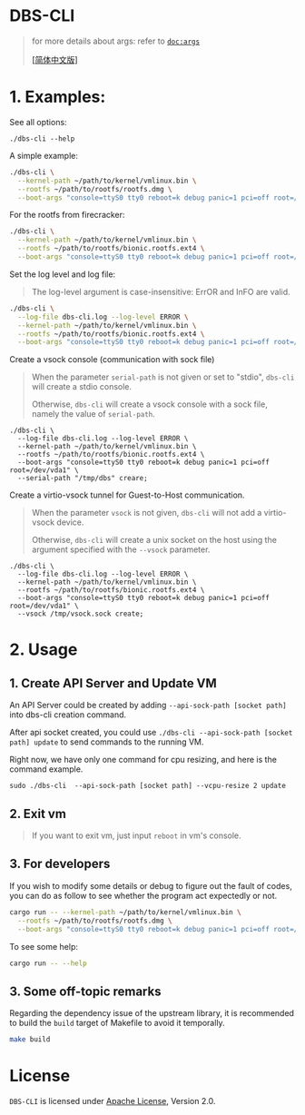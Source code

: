 # DBS-CLI

> for more details about args: refer to [`doc:args`](docs/args.md)
> 
> [[简体中文版]](README_zh.md)

# 1. Examples:

See all options:

```
./dbs-cli --help
```

A simple example:

```bash
./dbs-cli \
  --kernel-path ~/path/to/kernel/vmlinux.bin \
  --rootfs ~/path/to/rootfs/rootfs.dmg \
  --boot-args "console=ttyS0 tty0 reboot=k debug panic=1 pci=off root=/dev/vda1" create ;
```

For the rootfs from firecracker:

```bash
./dbs-cli \
  --kernel-path ~/path/to/kernel/vmlinux.bin \
  --rootfs ~/path/to/rootfs/bionic.rootfs.ext4 \
  --boot-args "console=ttyS0 tty0 reboot=k debug panic=1 pci=off root=/dev/vda" create ;
```


Set the log level and log file:

> The log-level argument is case-insensitive: ErrOR and InFO are valid.

```bash
./dbs-cli \
  --log-file dbs-cli.log --log-level ERROR \
  --kernel-path ~/path/to/kernel/vmlinux.bin \
  --rootfs ~/path/to/rootfs/bionic.rootfs.ext4 \
  --boot-args "console=ttyS0 tty0 reboot=k debug panic=1 pci=off root=/dev/vda1" create ;
```

Create a vsock console (communication with sock file)

> When the parameter `serial-path` is not given or set to "stdio", `dbs-cli` will create a stdio console.
> 
> Otherwise, `dbs-cli` will create a vsock console with a sock file, namely the value of `serial-path`.

```
./dbs-cli \
  --log-file dbs-cli.log --log-level ERROR \
  --kernel-path ~/path/to/kernel/vmlinux.bin \
  --rootfs ~/path/to/rootfs/bionic.rootfs.ext4 \
  --boot-args "console=ttyS0 tty0 reboot=k debug panic=1 pci=off root=/dev/vda1" \
  --serial-path "/tmp/dbs" creare;
```

Create a virtio-vsock tunnel for Guest-to-Host communication.

> When the parameter `vsock` is not given, `dbs-cli` will not add a virtio-vsock device.
> 
> Otherwise, `dbs-cli` will create a unix socket on the host using the argument
> specified with the `--vsock` parameter.

```
./dbs-cli \
  --log-file dbs-cli.log --log-level ERROR \
  --kernel-path ~/path/to/kernel/vmlinux.bin \
  --rootfs ~/path/to/rootfs/bionic.rootfs.ext4 \
  --boot-args "console=ttyS0 tty0 reboot=k debug panic=1 pci=off root=/dev/vda1" \
  --vsock /tmp/vsock.sock create;
```

# 2. Usage

## 1. Create API Server and Update VM

An API Server could be created by adding `--api-sock-path [socket path]`  into dbs-cli creation command.

After api socket created, you could use `./dbs-cli --api-sock-path [socket path] update` to send commands to the running VM.

Right now, we have only one command for cpu resizing, and here is the command example.

`sudo ./dbs-cli  --api-sock-path [socket path] --vcpu-resize 2 update`
## 2. Exit vm

> If you want to exit vm, just input `reboot` in vm's console.

## 3. For developers

If you wish to modify some details or debug to figure out the fault of codes, you can do as follow to see whether the program act expectedly or not.

```bash
cargo run -- --kernel-path ~/path/to/kernel/vmlinux.bin \
  --rootfs ~/path/to/rootfs/rootfs.dmg \
  --boot-args "console=ttyS0 tty0 reboot=k debug panic=1 pci=off root=/dev/vda1" ;
```

To see some help:

```bash
cargo run -- --help
```

## 3. Some off-topic remarks

Regarding the dependency issue of the upstream library, it is recommended to build the `build` target of Makefile to avoid it temporally.

```bash
make build
```

# License

`DBS-CLI` is licensed under [Apache License](http://www.apache.org/licenses/LICENSE-2.0), Version 2.0.
